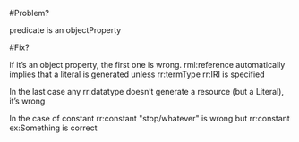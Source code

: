 #Problem?

predicate is an objectProperty

#Fix?


if it’s an object property, the first one is wrong. 
rml:reference automatically implies that a literal is generated unless rr:termType rr:IRI is specified



In the last case any rr:datatype doesn’t generate a resource (but a Literal), it’s wrong



In the case of constant
rr:constant "stop/whatever" is wrong but 
rr:constant ex:Something is correct


